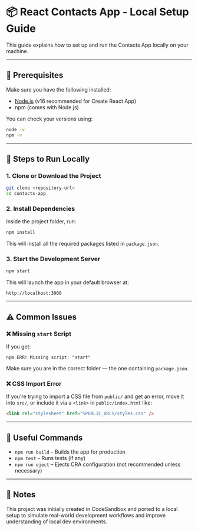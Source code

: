 # 📦 React Contacts App - Local Setup Guide

This guide explains how to set up and run the Contacts App locally on your machine.

---

## 🔧 Prerequisites

Make sure you have the following installed:

- [Node.js](https://nodejs.org/) (v16 recommended for Create React App)
- npm (comes with Node.js)

You can check your versions using:

```bash
node -v
npm -v
```

---

## 🚀 Steps to Run Locally

### 1. Clone or Download the Project

```bash
git clone <repository-url>
cd contacts-app
```

### 2. Install Dependencies

Inside the project folder, run:

```bash
npm install
```

This will install all the required packages listed in `package.json`.

### 3. Start the Development Server

```bash
npm start
```

This will launch the app in your default browser at:

```
http://localhost:3000
```

---

## ⚠️ Common Issues

### ❌ Missing `start` Script

If you get:
```
npm ERR! Missing script: "start"
```
Make sure you are in the correct folder — the one containing `package.json`.

### ❌ CSS Import Error

If you're trying to import a CSS file from `public/` and get an error, move it into `src/`, or include it via a `<link>` in `public/index.html` like:

```html
<link rel="stylesheet" href="%PUBLIC_URL%/styles.css" />
```

---

## 🧪 Useful Commands

- `npm run build` – Builds the app for production
- `npm test` – Runs tests (if any)
- `npm run eject` – Ejects CRA configuration (not recommended unless necessary)

---

## 📝 Notes

This project was initially created in CodeSandbox and ported to a local setup to simulate real-world development workflows and improve understanding of local dev environments.

